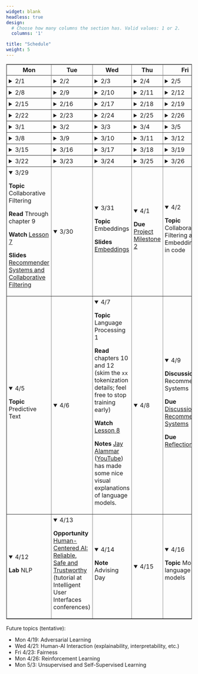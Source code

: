 ```yaml
---
widget: blank
headless: true
design:
  # Choose how many columns the section has. Valid values: 1 or 2.
  columns: '1'

title: "Schedule"
weight: 5
---
```










<table class="daily-calendar" border=1 width=95%>
<colgroup>
<col width = "10%">
<col width = "10%">
<col width = "10%">
<col width = "10%">
<col width = "10%">
</colgroup>
<thead><tr>
<th>Mon</th>
<th>Tue</th>
<th>Wed</th>
<th>Thu</th>
<th>Fri</th>
</tr></thead><tbody><tr>
<!--  0 > -Inf -->
</tr><tr class="past">
<td class = "even"><div><details><summary>2/1</summary><span class = "html"></span></details></div></td>
<td class = "even"><div><details><summary>2/2</summary><span class = "html"></span></details></div></td>
<td class = "even"><div><details><summary>2/3</summary><span class = "html"><p><strong>Topic</strong> Kickoff, <a href="https://teachablemachine.withgoogle.com/train/image">Teachable Machine</a>, Logistics</p>

<p><strong>Read</strong> Syllabus</p>

<p><strong>Resources</strong> <a href="/slides/w1d1/w1d1-intro.html">Day 1 slides</a></p>
</span></details></div></td>
<td class = "even"><div><details><summary>2/4</summary><span class = "html"><p><strong>Quiz</strong> Python review</p>
</span></details></div></td>
<td class = "even"><div><details><summary>2/5</summary><span class = "html"><p><strong>Topic</strong> Lab 0: Warm-up</p>

<p><strong>Notes</strong> 
<details><summary>Lab Logistics</summary></p>

<ul>
<li>Come to Maroon lab. Fill in computers as available, others stand around the sides of
the room (at safe distance) for overview (then move to Gold lab)</li>
<li>People at Maroon lab computers: <strong>reboot into Linux</strong></li>
</ul>

<p></details></p>
</span></details></div></td>
<!--  1 > 0 -->
</tr><tr class="past">
<td class = "even"><div><details><summary>2/8</summary><span class = "html"><p><strong>Topic</strong> Lab 1 (Chapter 1)</p>

<p><strong>Prep</strong> </p>

<ul>
<li>read <a href="https://github.com/fastai/fastbook/blob/master/01_intro.ipynb">DL4C chapter 1</a></li>
<li>Watch <a href="https://course.fast.ai/videos/?lesson=1">Lesson 1 Video</a></li>
<li>Complete reading quiz</li>
</ul>
</span></details></div></td>
<td class = "even"><div><details><summary>2/9</summary><span class = "html"></span></details></div></td>
<td class = "even"><div><details><summary>2/10</summary><span class = "html"><p><strong>Topic</strong> Guest lecture: KVL</p>

<p><strong>Due</strong> Reflection 1</p>
</span></details></div></td>
<td class = "even"><div><details><summary>2/11</summary><span class = "html"><p><strong>Quiz</strong> Quiz 2</p>
</span></details></div></td>
<td class = "even"><div><details><summary>2/12</summary><span class = "html"><p><strong>Topic</strong> Guest lecture: KVL</p>
</span></details></div></td>
<!--  2 > 1 -->
</tr><tr class="past">
<td class = "even"><div><details><summary>2/15</summary><span class = "html"><p><strong>Topic</strong> Lab 1 recap (<a href="/slides/w2d1/w2d1-debrief.html">slides</a>, <a href="https://nbviewer.jupyter.org/github/kcarnold/cs344/blob/main/src/Data_Loading_Code.ipynb">code</a>)</p>

<p><strong>Read</strong> <a href="https://colab.research.google.com/github/fastai/fastbook/blob/master/02_production.ipynb">DL4C chapter 2</a>
  <em>note: ignore the implementation of <code>class DataLoaders</code>.</em></p>

<p><strong>Watch</strong> <a href="https://course.fast.ai/videos/?lesson=2">Lesson 2 Video</a></p>

<p><strong>Quiz</strong> Reading Quiz 2</p>

<p><strong>Assigned</strong> <a href="/activities/homework-1">Homework 1</a></p>
</span></details></div></td>
<td class = "even"><div><details><summary>2/16</summary><span class = "html"></span></details></div></td>
<td class = "even"><div><details><summary>2/17</summary><span class = "html"><p><strong>Topic</strong> Review, Intro to AI Ethics <a href="/slides/w2d2/w2d2-ethics.html">slides</a></p>

<p><strong>Read</strong> </p>

<ul>
<li><a href="https://github.com/fastai/fastbook/blob/master/03_ethics.ipynb">DL4C chapter 3</a> until &ldquo;Topics in Data Ethics&rdquo;</li>
<li>the <strong>table of contents</strong> of the <a href="https://montrealethics.ai/wp-content/uploads/2021/01/State-of-AI-Ethics-Report-January-2021.pdf">January 2021 Montreal AI Ethics Report</a></li>
</ul>

<p><strong>Due</strong> Discussion post about a topic that caught your eye (before class)</p>

<p><strong>Due</strong> Reflection 2</p>
</span></details></div></td>
<td class = "even"><div><details><summary>2/18</summary><span class = "html"></span></details></div></td>
<td class = "even"><div><details><summary>2/19</summary><span class = "html"><p><strong>Topic</strong> Lab 1 extension, homework work</p>
</span></details></div></td>
<!--  3 > 2 -->
</tr><tr class="past">
<td class = "even"><div><details><summary>2/22</summary><span class = "html"><p><strong>Topic</strong> Conceptual Review <a href="/slides/w3d1/w3d1-concepts.html">Slides</a></p>

<p><strong>Read</strong> Finish reading <a href="https://nbviewer.jupyter.org/github/fastai/fastbook/blob/master/03_ethics.ipynb">DL4C chapter 3</a>; <strong>Reading Quiz</strong></p>

<p><strong>Due</strong> <a href="/activities/homework-1">Homework 1</a></p>
</span></details></div></td>
<td class = "even"><div><details><summary>2/23</summary><span class = "html"></span></details></div></td>
<td class = "even"><div><details><summary>2/24</summary><span class = "html"><p><strong>Topic</strong> Conceptual and Practical Review</p>

<p><strong>Due</strong> Reflection 3</p>

<p><strong>Discussion</strong> Reply in last week&#39;s Discussion</p>
</span></details></div></td>
<td class = "even"><div><details><summary>2/25</summary><span class = "html"></span></details></div></td>
<td class = "even"><div><details><summary>2/26</summary><span class = "html"><p><strong>Topic</strong> Exploring Tensors</p>
</span></details></div></td>
<!--  4 > 3 -->
</tr><tr class="past">
<td class = "odd"><div><details><summary>3/1</summary><span class = "html"><p><strong>Topic</strong> Modeling Basics</p>

<p><strong>Watch</strong> <a href="https://course.fast.ai/videos/?lesson=3">Lesson 3 video</a></p>

<p><strong>Read</strong> <a href="https://nbviewer.jupyter.org/github/fastai/fastbook/blob/master/04_mnist_basics.ipynb">DL4C chapter 4</a> until &ldquo;MNIST Loss Function&rdquo; <strong>Reading Quiz</strong></p>
</span></details></div></td>
<td class = "odd"><div><details><summary>3/2</summary><span class = "html"></span></details></div></td>
<td class = "odd"><div><details><summary>3/3</summary><span class = "html"><p><strong>Topic</strong> Modeling Basics</p>

<p><strong>Note</strong> Reflection delayed till next week</p>

<p><strong>Note</strong> Add and upvote <a href="https://calvincollege.sharepoint.com/sites/Section_77915/_layouts/15/Doc.aspx?sourcedoc=%7B11c65f0d-7020-4c67-a7b2-93a5521628a6%7D&amp;action=edit&amp;wd=target%28_Collaboration%20Space%2FWeekly%20Notes.one%7Cf65e590f-924e-461a-ad2d-681cc376dd7c%2FApplication%20Areas%7C334a318a-1626-4e37-91fd-6bf983ef82d4%2F%29&amp;wdorigin=703">application areas</a></p>
</span></details></div></td>
<td class = "odd"><div><details><summary>3/4</summary><span class = "html"><p><strong>Note</strong> Advising Day</p>

<p><strong>Quiz</strong> Technical Check-in</p>

<p><strong>Released</strong> <a href="https://classroom.github.com/a/t9EfXnfw">Portfolio Repos</a></p>
</span></details></div></td>
<td class = "odd"><div><details><summary>3/5</summary><span class = "html"><p><strong>Read</strong> The rest of chapter 4</p>

<p><strong>Watch</strong> The first hour of the <a href="https://course.fast.ai/videos/?lesson=4">Lesson 4 video</a></p>

<p><strong>Topic</strong> <a href="/activities/lab-2">Lab 2: Pull the Chain</a></p>
</span></details></div></td>
<!--  5 > 4 -->
</tr><tr class="past">
<td class = "odd"><div><details><summary>3/8</summary><span class = "html"><p><strong>Watch</strong> The rest of the <a href="https://course.fast.ai/videos/?lesson=4">Lesson 4 video</a> (masks postlude optional but interesting)</p>

<p><strong>Read</strong> ch4 starting at &ldquo;MNIST loss function&rdquo;, chapter 5 until &ldquo;Model Interpretation&rdquo;</p>

<p><strong>Continue</strong> <a href="/activities/lab-2">Lab 2: Pull the Chain</a></p>
</span></details></div></td>
<td class = "odd"><div><details><summary>3/9</summary><span class = "html"></span></details></div></td>
<td class = "odd"><div><details><summary>3/10</summary><span class = "html"><p><strong>Topic</strong> Chapter 5 review</p>

<p><strong>Due</strong> <a href="/activities/reflection-4">Reflection 4</a></p>
</span></details></div></td>
<td class = "odd"><div><details><summary>3/11</summary><span class = "html"><p><strong>Postlab</strong> <a href="/activities/lab-2">Lab 2: Pull the Chain</a></p>
</span></details></div></td>
<td class = "odd"><div><details><summary>3/12</summary><span class = "html"><p><strong>Topic</strong> Lab</p>

<p><strong>Spotlight</strong> <a href="https://compvis.github.io/taming-transformers/">Taming Transformers</a></p>

<p><strong>Assigned</strong> <a href="/activities/homework-2">Homework 2</a></p>

<p><strong>Start</strong> <a href="/activities/lab-3-learning-proportions">Lab 3: Learning Proportions</a></p>
</span></details></div></td>
<!--  6 > 5 -->
</tr><tr class="past">
<td class = "odd"><div><details><summary>3/15</summary><span class = "html"><p><strong>Topic</strong> Lab</p>

<p><strong>Read</strong> Rest of chapter 5, chapter 6</p>

<p><strong>Watch</strong> <a href="https://course.fast.ai/videos/?lesson=6">Lesson 6</a></p>

<p><strong>Continue</strong> <a href="/activities/lab-3-learning-proportions">Lab 3: Learning Proportions</a></p>
</span></details></div></td>
<td class = "odd"><div><details><summary>3/16</summary><span class = "html"></span></details></div></td>
<td class = "odd"><div><details><summary>3/17</summary><span class = "html"><p><strong>Topic</strong> Discussion and review</p>

<p><strong>Assigned</strong> <a href="/activities/discussion-2-facial-recognition">Facial Recognition (Structured Discussion 2)</a></p>

<p><strong>Due</strong> <a href="/activities/reflection-5">Reflection 5</a></p>

<p><strong>Slides</strong> <a href="/slides/w6/w6-elements.html">Where we are now</a></p>
</span></details></div></td>
<td class = "odd"><div><details><summary>3/18</summary><span class = "html"></span></details></div></td>
<td class = "odd"><div><details><summary>3/19</summary><span class = "html"><p><strong>Topic</strong> Lab</p>

<p><strong>Spotlight</strong> <a href="/project">Project Suggestions</a></p>

<p><strong>Due</strong> Fundamentals 000-008 (suggested due date)</p>

<p><strong>Finish</strong> <a href="/activities/lab-3-learning-proportions">Lab 3: Learning Proportions</a></p>
</span></details></div></td>
<!--  7 > 6 -->
</tr><tr class="past">
<td class = "odd"><div><details><summary>3/22</summary><span class = "html"><p><strong>Lab</strong> Logistic Regression</p>

<p><strong>Read</strong> Chapter 7 (active reading optional); Chapter 8; cumulative reading quiz</p>
</span></details></div></td>
<td class = "odd"><div><details><summary>3/23</summary><span class = "html"><p><strong>Note</strong> Advising Day</p>
</span></details></div></td>
<td class = "odd"><div><details><summary>3/24</summary><span class = "html"><p><strong>Topic</strong> Discussion on Facial Recognition Data</p>

<p><strong>Spotlight</strong> <a href="https://paperswithcode.com/newsletter/">PapersWithCode Newsletter</a></p>

<p><strong>Due</strong> Project Proposal Drafts</p>

<p><strong>Post</strong> <a href="/activities/discussion-2-facial-recognition">Facial Recognition (Structured Discussion 2)</a></p>
</span></details></div></td>
<td class = "odd"><div><details><summary>3/25</summary><span class = "html"><p><strong>Due</strong> <a href="/activities/reflection-6">Reflection 6</a></p>
</span></details></div></td>
<td class = "odd"><div><details><summary>3/26</summary><span class = "html"><p><strong>Topic</strong> Nonlinear Regression</p>

<p><strong>Start</strong> <a href="/activities/lab-4-nonlinear-regression">Lab 4: Nonlinear Regression</a></p>
</span></details></div></td>
<!--  8 > 7 -->
</tr><tr>
<td class = "odd"><div><details open><summary>3/29</summary><span class = "html"><p><strong>Topic</strong> Collaborative Filtering</p>

<p><strong>Read</strong> Through chapter 9</p>

<p><strong>Watch</strong> <a href="https://course.fast.ai/videos/?lesson=7">Lesson 7</a></p>

<p><strong>Slides</strong> <a href="/slides/w8/w8-tabular.html">Recommender Systems and Collaborative Filtering</a></p>
</span></details></div></td>
<td class = "odd"><div><details open><summary>3/30</summary><span class = "html"></span></details></div></td>
<td class = "odd"><div><details open><summary>3/31</summary><span class = "html"><p><strong>Topic</strong> Embeddings</p>

<p><strong>Slides</strong> <a href="/slides/w8/w8d2-embeddings.html">Embeddings</a></p>
</span></details></div></td>
<td class = "even"><div><details open><summary>4/1</summary><span class = "html"><p><strong>Due</strong> <a href="/activities/project-milestone-2">Project Milestone 2</a></p>
</span></details></div></td>
<td class = "even"><div><details open><summary>4/2</summary><span class = "html"><p><strong>Topic</strong> Collaborative Filtering and Embeddings in code</p>
</span></details></div></td>
<!--  9 > 8 -->
</tr><tr>
<td class = "even"><div><details open><summary>4/5</summary><span class = "html"><p><strong>Topic</strong> Predictive Text</p>
</span></details></div></td>
<td class = "even"><div><details open><summary>4/6</summary><span class = "html"></span></details></div></td>
<td class = "even"><div><details open><summary>4/7</summary><span class = "html"><p><strong>Topic</strong> Language Processing 1</p>

<p><strong>Read</strong> chapters 10 and 12 (skim the <code>xx</code> tokenization details; feel free to stop training early)</p>

<p><strong>Watch</strong> <a href="https://course.fast.ai/videos/?lesson=8">Lesson 8</a></p>

<p><strong>Notes</strong> <a href="https://jalammar.github.io/">Jay Alammar</a> (<a href="https://www.youtube.com/channel/UCmOwsoHty5PrmE-3QhUBfPQ">YouTube</a>) has made some nice visual explanations of language models.</p>
</span></details></div></td>
<td class = "even"><div><details open><summary>4/8</summary><span class = "html"></span></details></div></td>
<td class = "even"><div><details open><summary>4/9</summary><span class = "html"><p><strong>Discussion</strong> Recommender Systems</p>

<p><strong>Due</strong> <a href="/activities/discussion-recommender-systems">Discussion: Recommender Systems</a></p>

<p><strong>Due</strong> <a href="/activities/reflection-8">Reflection 8</a></p>
</span></details></div></td>
<!--  10 > 9 -->
</tr><tr>
<td class = "even"><div><details open><summary>4/12</summary><span class = "html"><p><strong>Lab</strong> NLP</p>
</span></details></div></td>
<td class = "even"><div><details open><summary>4/13</summary><span class = "html"><p><strong>Opportunity</strong> <a href="https://iui.acm.org/2021/hcai_tutorial.html">Human-Centered AI: Reliable, Safe and Trustworthy</a> (tutorial at Intelligent User Interfaces conferences)</p>
</span></details></div></td>
<td class = "even"><div><details open><summary>4/14</summary><span class = "html"><p><strong>Note</strong> Advising Day</p>
</span></details></div></td>
<td class = "even"><div><details open><summary>4/15</summary><span class = "html"></span></details></div></td>
<td class = "even"><div><details open><summary>4/16</summary><span class = "html"><p><strong>Topic</strong> Modern language models</p>
</span></details></div></td>
</tr></tbody></table>

Future topics (tentative):

* Mon 4/19: Adversarial Learning
* Wed 4/21: Human-AI Interaction (explainability, interpretability, etc.)
* Fri 4/23: Fairness
* Mon 4/26: Reinforcement Learning
* Mon 5/3: Unsupervised and Self-Supervised Learning




<style>
.daily-calendar ul {
  padding-left: 1rem;
}

.daily-calendar details {
  margin-bottom: 0; // override a wowchemy style
}

.daily-calendar td {
    padding: 0;
}

.daily-calendar td > div {
  padding: 5px;
}
</style>
